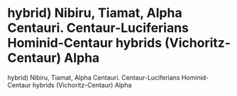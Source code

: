 # hybrid) Nibiru, Tiamat, Alpha Centauri. Centaur-Luciferians Hominid-Centaur hybrids (Vichoritz-Centaur) Alpha

hybrid) Nibiru, Tiamat, Alpha Centauri. Centaur-Luciferians Hominid-Centaur hybrids (Vichoritz-Centaur) Alpha
